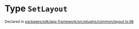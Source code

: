 # Type `SetLayout`
<sub>Declared in [packages/sdk/app-framework/src/plugins/common/layout.ts:98](https://github.com/dxos/dxos/blob/3ca6d230f/packages/sdk/app-framework/src/plugins/common/layout.ts#L98)</sub>






